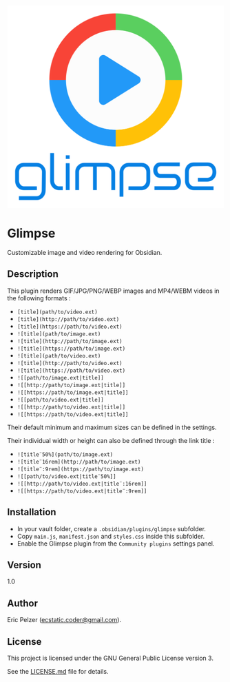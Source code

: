 ![](https://github.com/senselogic/GLIMPSE/blob/master/LOGO/glimpse.png)

# Glimpse

Customizable image and video rendering for Obsidian.

## Description

This plugin renders GIF/JPG/PNG/WEBP images and MP4/WEBM videos in the following formats :

*   `[title](path/to/video.ext)`
*   `[title](http://path/to/video.ext)`
*   `[title](https://path/to/video.ext)`
*   `![title](path/to/image.ext)`
*   `![title](http://path/to/image.ext)`
*   `![title](https://path/to/image.ext)`
*   `![title](path/to/video.ext)`
*   `![title](http://path/to/video.ext)`
*   `![title](https://path/to/video.ext)`
*   `![[path/to/image.ext|title]]`
*   `![[http://path/to/image.ext|title]]`
*   `![[https://path/to/image.ext|title]]`
*   `![[path/to/video.ext|title]]`
*   `![[http://path/to/video.ext|title]]`
*   `![[https://path/to/video.ext|title]]`

Their default minimum and maximum sizes can be defined in the settings.

Their individual width or height can also be defined through the link title :

*   `![title¨50%](path/to/image.ext)`
*   `![title¨16rem](http://path/to/image.ext)`
*   `![title¨:9rem](https://path/to/image.ext)`
*   `![[path/to/video.ext|title¨50%]]`
*   `![[http://path/to/video.ext|title¨:16rem]]`
*   `![[https://path/to/video.ext|title¨:9rem]]`

## Installation

*   In your vault folder, create a `.obsidian/plugins/glimpse` subfolder.
*   Copy `main.js`, `manifest.json` and `styles.css` inside this subfolder.
*   Enable the Glimpse plugin from the `Community plugins` settings panel.

## Version

1.0

## Author

Eric Pelzer (ecstatic.coder@gmail.com).

## License

This project is licensed under the GNU General Public License version 3.

See the [LICENSE.md](LICENSE.md) file for details.

